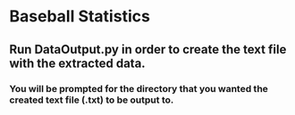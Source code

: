 # Baseball Statistics

## Run DataOutput.py in order to create the text file with the extracted data.

### You will be prompted for the directory that you wanted the created text file (.txt) to be output to.

